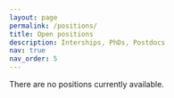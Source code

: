 ```yaml
---
layout: page
permalink: /positions/
title: Open positions
description: Interships, PhDs, Postdocs
nav: true
nav_order: 5
---
```


There are no positions currently available.
